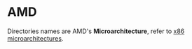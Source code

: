 # AMD

Directories names are AMD's **Micro­architecture**, refer to [x86 microarchitectures](https://en.wikipedia.org/wiki/List_of_AMD_CPU_microarchitectures#x86_microarchitectures).
